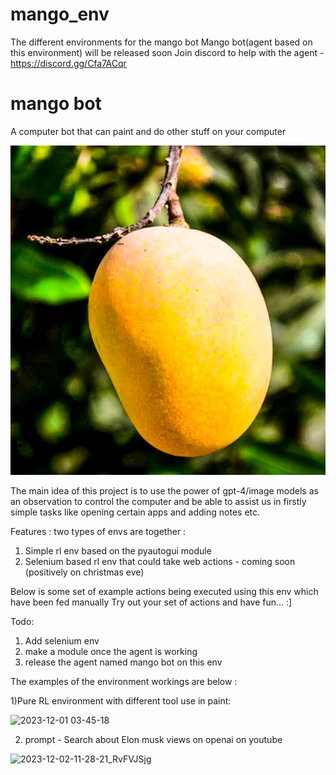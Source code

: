 # mango_env
The different environments for the mango bot 
Mango bot(agent based on this environment) will be released soon 
Join discord to help with the agent - https://discord.gg/Cfa7ACqr
# mango bot
A computer bot that can paint and do other stuff on your computer

<img src="original.jpg" alt="Alt text" title="Optional title">


The main idea of this project is to use the power of gpt-4/image models as an observation to control the computer and be able to assist us in firstly simple tasks like opening certain apps and adding notes etc.

Features :
two types of envs are together :
1) Simple rl env based on the pyautogui module
2) Selenium based rl env that could take web actions - coming soon (positively on christmas eve)

Below is some set of example actions being executed using this env which have been fed manually
Try out your set of actions and have fun... :]

Todo:
1) Add selenium env
2) make a module once the agent is working
3) release the agent named mango bot on this env

The examples of the environment workings are below :

1)Pure RL environment with different tool use in paint:

![2023-12-01 03-45-18](https://github.com/daydreamersAI/mango/assets/61907310/55fd7a07-8ad0-4a4b-95ef-71dee3e37918)

2) prompt - Search about Elon musk views on openai on youtube

![2023-12-02-11-28-21_RvFVJSjg](https://github.com/daydreamersAI/mango/assets/61907310/48c1e3ce-c7a7-4171-aff7-68a6dd1a1d88)

